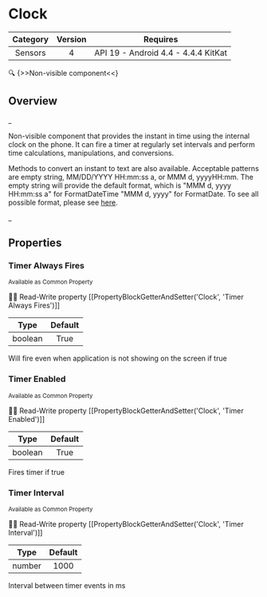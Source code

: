 # Clock

| Category | Version | Requires |
|:--------:|:-------:|:--------:|
|Sensors|4|API 19 - Android 4.4 - 4.4.4 KitKat|

:mag: {>>Non-visible component<<}

## Overview

_<p>Non-visible component that provides the instant in time using the internal clock on the phone. It can fire a timer at regularly set intervals and perform time calculations, manipulations, and conversions.</p> <p>Methods to convert an instant to text are also available. Acceptable patterns are empty string, MM/DD/YYYY HH:mm:ss a, or MMM d, yyyyHH:mm. The empty string will provide the default format, which is "MMM d, yyyy HH:mm:ss a" for FormatDateTime "MMM d, yyyy" for FormatDate. To see all possible format, please see <a href="https://docs.oracle.com/javase/7/docs/api/java/text/SimpleDateFormat.html" _target="_blank">here</a>. </p> _

## Properties

### Timer Always Fires

<small>Available as Common Property</small>

:eyes::pencil: Read-Write property
[[PropertyBlockGetterAndSetter('Clock', 'Timer Always Fires')]]

| Type | Default |
|:----:|:-------:|
|boolean|True|

Will fire even when application is not showing on the screen if true

### Timer Enabled

<small>Available as Common Property</small>

:eyes::pencil: Read-Write property
[[PropertyBlockGetterAndSetter('Clock', 'Timer Enabled')]]

| Type | Default |
|:----:|:-------:|
|boolean|True|

Fires timer if true

### Timer Interval

<small>Available as Common Property</small>

:eyes::pencil: Read-Write property
[[PropertyBlockGetterAndSetter('Clock', 'Timer Interval')]]

| Type | Default |
|:----:|:-------:|
|number|1000|

Interval between timer events in ms